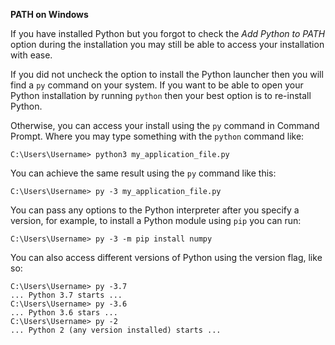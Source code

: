 **PATH on Windows**

If you have installed Python but you forgot to check the *Add Python to PATH* option during the installation you may still be able to access your installation with ease. 

If you did not uncheck the option to install the Python launcher then you will find a `py` command on your system. If you want to be able to open your Python installation by running `python` then your best option is to re-install Python.

Otherwise, you can access your install using the `py` command in Command Prompt. Where you may type something with the `python` command like:
```
C:\Users\Username> python3 my_application_file.py
```

You can achieve the same result using the `py` command like this:
```
C:\Users\Username> py -3 my_application_file.py
```

You can pass any options to the Python interpreter after you specify a version, for example, to install a Python module using `pip` you can run:
```
C:\Users\Username> py -3 -m pip install numpy
```

You can also access different versions of Python using the version flag, like so:
```
C:\Users\Username> py -3.7
... Python 3.7 starts ...
C:\Users\Username> py -3.6
... Python 3.6 stars ...
C:\Users\Username> py -2
... Python 2 (any version installed) starts ...
```

